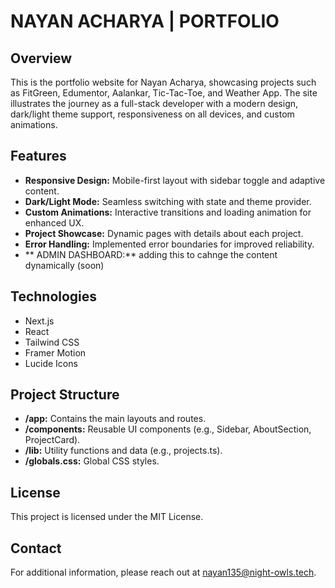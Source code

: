 # NAYAN ACHARYA | PORTFOLIO

## Overview

This is the portfolio website for Nayan Acharya, showcasing projects such as FitGreen, Edumentor, Aalankar, Tic-Tac-Toe, and Weather App. The site illustrates the journey as a full-stack developer with a modern design, dark/light theme support, responsiveness on all devices, and custom animations.

## Features

- **Responsive Design:** Mobile-first layout with sidebar toggle and adaptive content.
- **Dark/Light Mode:** Seamless switching with state and theme provider.
- **Custom Animations:** Interactive transitions and loading animation for enhanced UX.
- **Project Showcase:** Dynamic pages with details about each project.
- **Error Handling:** Implemented error boundaries for improved reliability.
- ** ADMIN DASHBOARD:** adding this to cahnge the content dynamically (soon)

## Technologies

- Next.js
- React
- Tailwind CSS
- Framer Motion
- Lucide Icons

## Project Structure

- **/app:** Contains the main layouts and routes.
- **/components:** Reusable UI components (e.g., Sidebar, AboutSection, ProjectCard).
- **/lib:** Utility functions and data (e.g., projects.ts).
- **/globals.css:** Global CSS styles.

## License

This project is licensed under the MIT License.

## Contact

For additional information, please reach out at [nayan135@night-owls.tech](mailto:nayan135@night-owls.tech).
